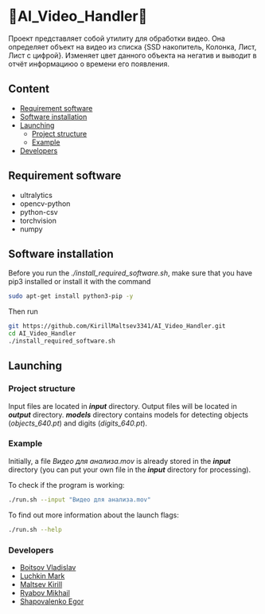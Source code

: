 # 🤖AI_Video_Handler🤖
Проект представляет собой утилиту для обработки видео. 
Она определяет объект на видео из списка {SSD накопитель, Колонка, Лист, Лист с цифрой}.
Изменяет цвет данного объекта на негатив и выводит в отчёт информациюо о времени его появления.


## Сontent
- [Requirement software](#requirement-software)
- [Software installation](#software-installation)
- [Launching](#launching)
  - [Project structure](project-structure)
  - [Example](#example)
- [Developers](#developers)

<a name="requirement-software"></a>

## Requirement software
- ultralytics
- opencv-python
- python-csv
- torchvision
- numpy

<a name="software-installation"></a>

## Software installation

Before you run the *./install_required_software.sh*, make sure that you have pip3 installed or install it with the command
```bash
sudo apt-get install python3-pip -y
```

Then run
```bash
git https://github.com/KirillMaltsev3341/AI_Video_Handler.git
cd AI_Video_Handler
./install_required_software.sh
```

<a name="launching"></a>

## Launching

<a name="project-structure"></a>

### Project structure

Input files are located in ***input*** directory. Output files will be located in ***output*** directory.
***models*** directory contains models for detecting objects (*objects_640.pt*) and digits (*digits_640.pt*).


<a name="example"></a>

### Example

Initially, a file *Видео для анализа.mov* is already stored in the ***input*** directory (you can put your own file in the ***input*** directory for processing).

To check if the program is working:
```bash
./run.sh --input "Видео для анализа.mov"
```

To find out more information about the launch flags:
```bash
./run.sh --help
```

<a name="developers"></a>

### Developers

  - [Boitsov Vladislav](https://github.com/VladislavBoytsovfrom3341Clan)
  - [Luchkin Mark](https://github.com/markluchkin)
  - [Maltsev Kirill](https://github.com/KirillMaltsev3341)
  - [Ryabov	Mikhail](https://github.com/Devilpoper)
  - [Shapovalenko Egor](https://github.com/lastikp0)
